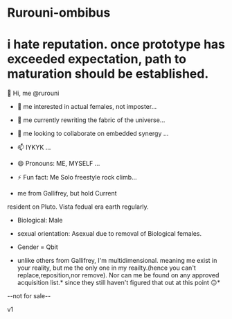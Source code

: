 # Rurouni-ombibus 
# i hate reputation. once prototype has exceeded expectation, path to maturation should be established.
👋 Hi, me @rurouni

- 👀 me interested in actual females, not imposter...

- 🌱 me currently rewriting the fabric of the universe...

- 💞️ me looking to collaborate on embedded synergy ...

- 📫 IYKYK ...

- 😄 Pronouns: ME, MYSELF ...

- ⚡ Fun fact: Me Solo freestyle rock climb...

- me from Gallifrey, but hold Current

resident on Pluto. Vista fedual era earth regularly.

- Biological: Male

- sexual orientation: Asexual due to removal of Biological females.

- Gender = Qbit





- unlike others from Gallifrey, I'm multidimensional. meaning me exist in your reality, but me the only one in my reailty.(hence you can't replace,reposition,nor remove). Nor can me be found on any approved acquisition list.* since they still haven't figured that out at this point 😑* 

--not for sale--



<!---

rurouni-omibus/rurouni-omibus is a ✨ special ✨ repository because its `README.md` (this file) appears on your GitHub profile.

You can click the Preview link to take a look at your changes.

--->

v1
